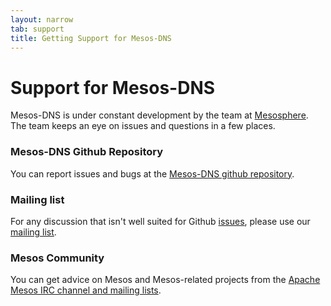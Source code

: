 ```yaml
---
layout: narrow
tab: support
title: Getting Support for Mesos-DNS
---
```


# Support for Mesos-DNS

Mesos-DNS is under constant development by the team at [Mesosphere](http://www.mesosphere.com). The team keeps
an eye on issues and questions in a few places.

### Mesos-DNS Github Repository

You can report issues and bugs at the [Mesos-DNS github repository](https://github.com/mesosphere/mesos-dns). 

### Mailing list

For any discussion that isn't well suited for Github [issues](https://github.com/mesosphere/mesos-dns/issues), please use our [mailing list](https://groups.google.com/forum/#!forum/mesos-dns).

### Mesos Community

You can get advice on Mesos and Mesos-related projects from the [Apache Mesos IRC channel and mailing lists](http://mesos.apache.org/community/). 

